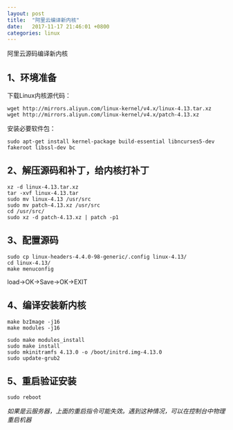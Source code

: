 ```yaml
---
layout: post
title:  "阿里云编译新内核"
date:   2017-11-17 21:46:01 +0800
categories: linux
---
```


阿里云源码编译新内核




## 1、环境准备

下载Linux内核源代码：

```
wget http://mirrors.aliyun.com/linux-kernel/v4.x/linux-4.13.tar.xz
wget http://mirrors.aliyun.com/linux-kernel/v4.x/patch-4.13.xz
```

安装必要软件包：

```
sudo apt-get install kernel-package build-essential libncurses5-dev fakeroot libssl-dev bc
```

## 2、解压源码和补丁，给内核打补丁

```
xz -d linux-4.13.tar.xz
tar -xvf linux-4.13.tar
sudo mv linux-4.13 /usr/src
sudo mv patch-4.13.xz /usr/src
cd /usr/src/
sudo xz -d patch-4.13.xz | patch -p1
```

## 3、配置源码

```
sudo cp linux-headers-4.4.0-98-generic/.config linux-4.13/
cd linux-4.13/
make menuconfig
```

load->OK->Save->OK->EXIT

## 4、编译安装新内核

```
make bzImage -j16
make modules -j16
```

```
sudo make modules_install
sudo make install
sudo mkinitramfs 4.13.0 -o /boot/initrd.img-4.13.0
sudo update-grub2
```

## 5、重启验证安装

```
sudo reboot
```

*如果是云服务器，上面的重启指令可能失效。遇到这种情况，可以在控制台中物理重启机器*
